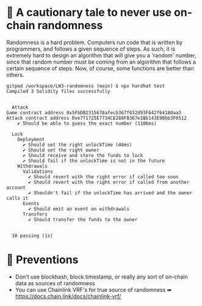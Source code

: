 # 🤫 A cautionary tale to never use on-chain randomness

Randomness is a hard problem. Computers run code that is written by programmers, and follows a given sequence of steps. As such, it is extremely hard to design an algorithm that will give you a 'random' number, since that random number must be coming from an algorithm that follows a certain sequence of steps. Now, of course, some functions are better than others.

```shell
gitpod /workspace/LW3-randomness (main) $ npx hardhat test
Compiled 3 Solidity files successfully


  Attack
Game contract address 0x5FbDB2315678afecb367f032d93F642f64180aa3
Attack contract address 0xe7f1725E7734CE288F8367e1Bb143E90bb3F0512
    ✔ Should be able to guess the exact number (1106ms)

  Lock
    Deployment
      ✔ Should set the right unlockTime (46ms)
      ✔ Should set the right owner
      ✔ Should receive and store the funds to lock
      ✔ Should fail if the unlockTime is not in the future
    Withdrawals
      Validations
        ✔ Should revert with the right error if called too soon
        ✔ Should revert with the right error if called from another account
        ✔ Shouldn't fail if the unlockTime has arrived and the owner calls it
      Events
        ✔ Should emit an event on withdrawals
      Transfers
        ✔ Should transfer the funds to the owner


  10 passing (1s)
```
# 👮 Preventions
- Don't use blockhash, block.timestamp, or really any sort of on-chain data as sources of randomness
- You can use Chainlink VRF's for true source of randomness ➡ https://docs.chain.link/docs/chainlink-vrf/
